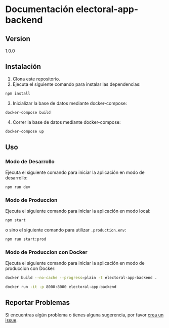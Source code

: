 # Documentación electoral-app-backend

## Version
1.0.0

## Instalación
1. Clona este repositorio.
2. Ejecuta el siguiente comando para instalar las dependencias:
```bash
npm install
```
3. Inicializar la base de datos mediante docker-compose:
```bash
docker-compose build
```
4. Correr la base de datos mediante docker-compose:
```bash
docker-compose up
```

## Uso
### Modo de Desarrollo
Ejecuta el siguiente comando para iniciar la aplicación en modo de desarrollo:
```bash
npm run dev
```

### Modo de Produccion
Ejecuta el siguiente comando para iniciar la aplicación en modo local:
```bash
npm start
```
o sino el siguiente comando para utilizar `.production.env`:
```bash
npm run start:prod
```

### Modo de Produccion con Docker
Ejecuta el siguiente comando para iniciar la aplicación en modo de produccion con Docker:
```bash
docker build --no-cache --progress=plain -t electoral-app-backend .
```

```bash
docker run -it -p 8000:8000 electoral-app-backend
```

## Reportar Problemas
Si encuentras algún problema o tienes alguna sugerencia, por favor [crea un issue](https://github.com/sebafermanelli/vote-app-backend/issues).
